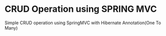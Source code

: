 # CRUD Operation using SPRING MVC

Simple CRUD operation using SpringMVC with Hibernate Annotation(One To Many)